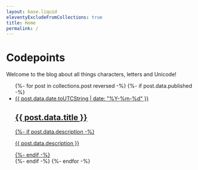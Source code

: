 ```yaml
---
layout: base.liquid
eleventyExcludeFromCollections: true
title: Home
permalink: /
---
```


<h1>Codepoints</h1>

<p>Welcome to the blog about all things characters, letters and Unicode!</p>

<ul>
  {%- for post in collections.post reversed -%}
    {%- if post.data.published -%}
      <li>
        <a href="{{ post.url }}">
          <time>{{ post.data.date.toUTCString | date: "%Y-%m-%d" }}</time>
          <h2>{{ post.data.title }}</h2>
          {%- if post.data.description -%}
            <p>{{ post.data.description }}</p>
          {%- endif -%}
        </a>
      </li>
    {%- endif -%}
  {%- endfor -%}
</ul>

